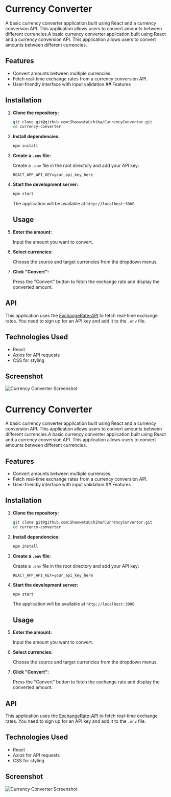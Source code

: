 
# Currency Converter

A basic currency converter application built using React and a currency conversion API. This application allows users to convert amounts between different currencies.A basic currency converter application built using React and a currency conversion API. This application allows users to convert amounts between different currencies.

## Features

- Convert amounts between multiple currencies.
- Fetch real-time exchange rates from a currency conversion API.
- User-friendly interface with input validation.## Features


## Installation

1. **Clone the repository:**

    ```sh
    git clone git@github.com:ShaswataUchiha/CurrencyConvertor.git
    cd currency-converter
    ```

2. **Install dependencies:**

    ```sh
    npm install
    ```

3. **Create a `.env` file:**

    Create a `.env` file in the root directory and add your API key:

    ```env
    REACT_APP_API_KEY=your_api_key_here
    ```

4. **Start the development server:**

    ```sh
    npm start
    ```

    The application will be available at `http://localhost:3000`.

    ## Usage

1. **Enter the amount:**

    Input the amount you want to convert.

2. **Select currencies:**

    Choose the source and target currencies from the dropdown menus.

3. **Click "Convert":**

    Press the "Convert" button to fetch the exchange rate and display the converted amount.


## API

This application uses the [ExchangeRate-API](https://www.exchangerate-api.com/) to fetch real-time exchange rates. You need to sign up for an API key and add it to the `.env` file.

## Technologies Used

- React
- Axios for API requests
- CSS for styling



## Screenshot

![Currency Converter Screenshot](./assets/screenshot.png)
# Currency Converter

A basic currency converter application built using React and a currency conversion API. This application allows users to convert amounts between different currencies.A basic currency converter application built using React and a currency conversion API. This application allows users to convert amounts between different currencies.

## Features

- Convert amounts between multiple currencies.
- Fetch real-time exchange rates from a currency conversion API.
- User-friendly interface with input validation.## Features


## Installation

1. **Clone the repository:**

    ```sh
    git clone git@github.com:ShaswataUchiha/CurrencyConvertor.git
    cd currency-converter
    ```

2. **Install dependencies:**

    ```sh
    npm install
    ```

3. **Create a `.env` file:**

    Create a `.env` file in the root directory and add your API key:

    ```env
    REACT_APP_API_KEY=your_api_key_here
    ```

4. **Start the development server:**

    ```sh
    npm start
    ```

    The application will be available at `http://localhost:3000`.

    ## Usage

1. **Enter the amount:**

    Input the amount you want to convert.

2. **Select currencies:**

    Choose the source and target currencies from the dropdown menus.

3. **Click "Convert":**

    Press the "Convert" button to fetch the exchange rate and display the converted amount.


## API

This application uses the [ExchangeRate-API](https://www.exchangerate-api.com/) to fetch real-time exchange rates. You need to sign up for an API key and add it to the `.env` file.

## Technologies Used

- React
- Axios for API requests
- CSS for styling



## Screenshot

![Currency Converter Screenshot](./assets/screenshot.png)
